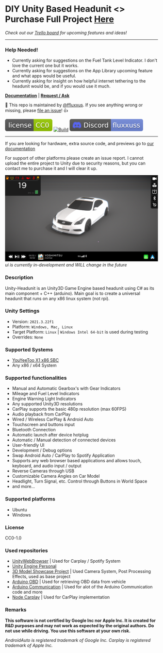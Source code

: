 # DIY Unity Based Headunit <> Purchase Full Project [Here](https://flux-11.gitbook.io/headunit/purchase-full-project/how-to-purchase)
*Check out our [Trello board](‎https://trello.com/b/Qg1K2m1b) for upcoming features and ideas!*

---

### Help Needed!
- Currently asking for suggestions on the Fuel Tank Level Indicator. I don't love the current one but it works.
- Currently asking for suggestions on the App Library upcoming feature and what apps would be useful.
- Currently asking for insight on how helpful internet tethering to the headunit would be, and if you would use it much.

[**Documentation**](https://flux-11.gitbook.io/headunit) |
[**Request / Ask**](https://github.com/ffluxxus/unity-headunit/discussions)

:wave: This repo is maintained by [@ffluxxus](https://github.com/ffluxxus). If you see anything wrong or missing, please [file an issue](https://github.com/ffluxxus/unity-headunit/issues/new/choose)! :+1:

[![License](.github/licensebadge.svg)](/LICENSE.md)
[![Build](https://github.com/ffluxxus/unity-headunit/actions/workflows/main.yml/badge.svg)](https://github.com/ffluxxus/unity-headunit/actions/workflows/main.yml)
[![Discord](.github/discordbadge.svg)](https://fluxus.000.pe) 

---

If you are looking for hardware, extra source code, and previews go to [our documentation](https://flux-11.gitbook.io/headunit)

For support of other platforms please create an issue report.
I cannot upload the entire project to Unity due to security reasons, but you can contact me to purchase it and I will clear it up.

![ShowcaseImage](https://github.com/ffluxxus/unity-headunit/blob/main/showcase/image_2024-07-15_232121984.png?raw=true)
*ui is currently in-development and WILL change in the future*

### Description
Unity-Headunit is an Unity3D Game Engine based headunit using C# as its main component + C++ (arduino). Main goal is to create a universal headunit that runs on any x86 linux system (not rpi).

### Unity Settings
 - Version: `2021.3.22f1`
 - Platform: `Windows, Mac, Linux`
 - Target Platform: `Linux` | `Windows Intel 64-bit` is used during testing
 - Overrides: `None`

### Supported Systems
 - [YouYeeToo X1 x86 SBC](https://amazon.com/dp/B0CCY2RBCS/)
 - Any x86 / x64 System

### Supported functionalities
 - Manual and Automatic Gearbox's with Gear Indicators
 - Mileage and Fuel Level Indicators
 - Engine Warning Light Indicators
 - Any supported Unity3D resolutions
 - CarPlay supports the basic 480p resolution (max 60FPS)
 - Audio playback from CarPlay
 - Wired / Wireless CarPlay & Android Auto
 - Touchscreen and buttons input
 - Bluetooth Connection
 - Automatic launch after device hotplug
 - Automatic / Manual detection of connected devices
 - User-friendly UI
 - Development / Debug options
 - Swap Android Auto / CarPlay to Spotify Application
 - Supports any web browser based applications and allows touch, keyboard, and audio input / output
 - Reverse Cameras through USB
 - Customizable Camera Angles on Car Model
 - Headlight, Turn Signal, etc. Control through Buttons in World Space
 - and more...

### Supported platforms

 - Ubuntu
 - Windows

### License
CC0-1.0

### Used repositories
 - [UnityWebBrowser](https://github.com/Voltstro-Studios/UnityWebBrowser) | Used for Carplay / Spotify System
 - [Unity Engine Personal](https://unity.com/) 
 - [3D Model Showcase Project](https://github.com/LeoBlanchette/Unity3dModelShowcase) | Used Camera System, Post Processing Effects, used as base project
 - [Arduino OBD](https://github.com/stanleyhuangyc/ArduinoOBD) | Used for retrieving OBD data from vehicle
 - [Arduino Communication](https://mauznemo.de/smart_miata_prev/) | Used for alot of the Arduino Communication code and more
 - [Node Carplay](https://github.com/rhysmorgan134/node-CarPlay) | Used for CarPlay implementation

### Remarks
**This software is not certified by Google Inc nor Apple Inc. It is created for R&D purposes and may not work as expected by the original authors. Do not use while driving. You use this software at your own risk.**

*AndroidAuto is registered trademark of Google Inc.*
*Carplay is registered trademark of Apple Inc.*

